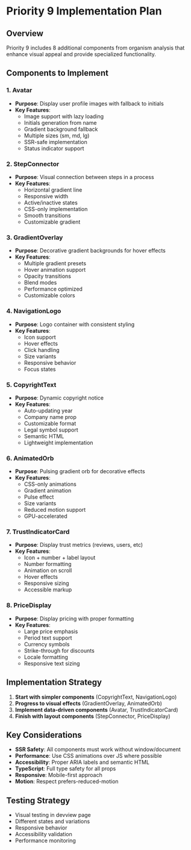 # Priority 9 Implementation Plan

## Overview
Priority 9 includes 8 additional components from organism analysis that enhance visual appeal and provide specialized functionality.

## Components to Implement

### 1. Avatar
- **Purpose**: Display user profile images with fallback to initials
- **Key Features**:
  - Image support with lazy loading
  - Initials generation from name
  - Gradient background fallback
  - Multiple sizes (sm, md, lg)
  - SSR-safe implementation
  - Status indicator support

### 2. StepConnector  
- **Purpose**: Visual connection between steps in a process
- **Key Features**:
  - Horizontal gradient line
  - Responsive width
  - Active/inactive states
  - CSS-only implementation
  - Smooth transitions
  - Customizable gradient

### 3. GradientOverlay
- **Purpose**: Decorative gradient backgrounds for hover effects
- **Key Features**:
  - Multiple gradient presets
  - Hover animation support
  - Opacity transitions
  - Blend modes
  - Performance optimized
  - Customizable colors

### 4. NavigationLogo
- **Purpose**: Logo container with consistent styling
- **Key Features**:
  - Icon support
  - Hover effects  
  - Click handling
  - Size variants
  - Responsive behavior
  - Focus states

### 5. CopyrightText
- **Purpose**: Dynamic copyright notice
- **Key Features**:
  - Auto-updating year
  - Company name prop
  - Customizable format
  - Legal symbol support
  - Semantic HTML
  - Lightweight implementation

### 6. AnimatedOrb
- **Purpose**: Pulsing gradient orb for decorative effects
- **Key Features**:
  - CSS-only animations
  - Gradient animation
  - Pulse effect
  - Size variants
  - Reduced motion support
  - GPU-accelerated

### 7. TrustIndicatorCard
- **Purpose**: Display trust metrics (reviews, users, etc)
- **Key Features**:
  - Icon + number + label layout
  - Number formatting
  - Animation on scroll
  - Hover effects
  - Responsive sizing
  - Accessible markup

### 8. PriceDisplay
- **Purpose**: Display pricing with proper formatting
- **Key Features**:
  - Large price emphasis
  - Period text support
  - Currency symbols
  - Strike-through for discounts
  - Locale formatting
  - Responsive text sizing

## Implementation Strategy

1. **Start with simpler components** (CopyrightText, NavigationLogo)
2. **Progress to visual effects** (GradientOverlay, AnimatedOrb)
3. **Implement data-driven components** (Avatar, TrustIndicatorCard)
4. **Finish with layout components** (StepConnector, PriceDisplay)

## Key Considerations

- **SSR Safety**: All components must work without window/document
- **Performance**: Use CSS animations over JS where possible
- **Accessibility**: Proper ARIA labels and semantic HTML
- **TypeScript**: Full type safety for all props
- **Responsive**: Mobile-first approach
- **Motion**: Respect prefers-reduced-motion

## Testing Strategy

- Visual testing in devview page
- Different states and variations
- Responsive behavior
- Accessibility validation
- Performance monitoring